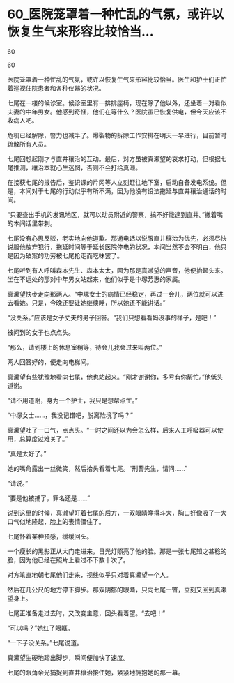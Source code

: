 # 60_医院笼罩着一种忙乱的气氛，或许以恢复生气来形容比较恰当...

60

60

医院笼罩着一种忙乱的气氛，或许以恢复生气来形容比较恰当。医生和护士们正忙着巡视住院患者和各种仪器的状况。

七尾在一楼的候诊室。候诊室里有一排排座椅，现在除了他以外，还坐着一对看似夫妻的中年男女。他感到奇怪，他们在等什么？医院虽已恢复供电，但今天应该不收病人吧。

危机已经解除，警力也减半了。爆裂物的拆除工作安排在明天一早进行，目前暂时疏散所有人员。

七尾回想起刚才与直井穰治的互动。最后，对方虽被真濑望的哀求打动，但根据七尾推测，穰治本就心生迷惘，否则不会打给真濑。

在接获七尾的报告后，鉴识课的片冈等人立刻赶往地下室，启动自备发电系统。但是，本间对于七尾的行动似乎有所不满，因为他没有设法拖延与直井穰治通话的时间。

“只要查出手机的发讯地区，就可以动员附近的警察，搞不好能逮到直井。”撇着嘴的本间话里带刺。

七尾没有心思反驳，老实地向他道歉。那通电话以说服直井穰治为优先，必须尽快说服他放弃犯行，拖延时间等于延长医院停电的状况，本间当然不会不明白，他只是因为破案的功劳被七尾抢走而吃味罢了。

七尾听到有人呼叫森本先生、森本太太，因为那是真濑望的声音，他便抬起头来。坐在不远处的那对中年男女站起来，他们似乎是中塚芳惠的家属。

真濑望快步走向那两人。“中塚女士的病情已经稳定，再过一会儿，两位就可以进去看她。只是，今晚还要让她继续睡，所以她还不能讲话。”

“没关系。”应该是女子丈夫的男子回答。“我们只想看看妈没事的样子，是吧！”

被问到的女子也点点头。

“那么，请到楼上的休息室稍等，待会儿我会过来叫两位。”

两人回答好的，便走向电梯间。

真濑望有些犹豫地看向七尾，他也站起来。“刚才谢谢你，多亏有你帮忙。”他低头道谢。

“请不用道谢，身为一个护士，我只是想帮点忙。”

“中塚女士……，我没记错吧，脱离险境了吗？”

真濑望吐了一口气，点点头。“一时之间还以为会怎么样，后来人工呼吸器可以使用，总算度过难关了。”

“真是太好了。”

她的嘴角露出一丝微笑，然后抬头看着七尾。“刑警先生，请问……”

“请说。”

“要是他被捕了，罪名还是……”

说到这里的时候，真濑望盯着七尾的后方，一双眼睛睁得斗大，胸口好像吸了一大口气似地隆起，脸上的表情僵住了。

七尾怀着某种预感，缓缓回头。

一个瘦长的黑影正从大门走进来，日光灯照亮了他的脸。那是一张七尾知之甚稔的脸，因为他已经在照片上看过不下数十次了。

对方笔直地朝七尾他们走来，视线似乎只对着真濑望一个人。

然后在几公尺的地方停下脚步。那双阴郁的眼睛，只向七尾一瞥，立刻又回到真濑望身上。

七尾正准备走过去时，又改变主意，回头看着望。“去吧！”

“可以吗？”她红了眼眶。

“一下子没关系。”七尾说道。

真濑望生硬地踏出脚步，瞬间便加快了速度。

七尾的眼角余光捕捉到直井穰治接住她，紧紧地拥抱她的那一幕。